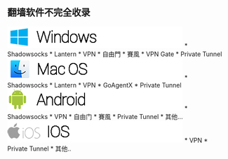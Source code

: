 ## 翻墙软件不完全收录

<img src="image\Windows_logo.png">
* Shadowsocks
* Lantern
* VPN
* 自由門
* 賽風
* VPN Gate
* Private Tunnel

<img src="image\MAC_logo.png">
* Shadowsocks
* Lantern
* VPN
* GoAgentX
* Private Tunnel

<img src="image\android_logo.png">
* Shadowsocks
* VPN
* 自由门
* 賽風
* Private Tunnel
* 其他...

<img src="image\ios_logo.png">
* VPN
* Private Tunnel
* 其他..